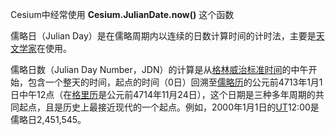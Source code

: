 Cesium中经常使用 **Cesium.JulianDate.now()** 这个函数

儒略日（Julian Day）是在儒略周期内以连续的日数计算时间的计时法，主要是[天文学家](https://baike.baidu.com/item/%E5%A4%A9%E6%96%87%E5%AD%A6%E5%AE%B6/1242040?fromModule=lemma_inlink)在使用。

儒略日数（Julian Day Number，JDN）的计算是从[格林威治标准时间](https://baike.baidu.com/item/%E6%A0%BC%E6%9E%97%E5%A8%81%E6%B2%BB%E6%A0%87%E5%87%86%E6%97%B6%E9%97%B4/4895434?fromModule=lemma_inlink)的中午开始，包含一个整天的时间，起点的时间（0日）回溯至[儒略历](https://baike.baidu.com/item/%E5%84%92%E7%95%A5%E5%8E%86/3052736?fromModule=lemma_inlink)的公元前4713年1月1日中午12点（在[格里历](https://baike.baidu.com/item/%E6%A0%BC%E9%87%8C%E5%8E%86/7107947?fromModule=lemma_inlink)是公元前4714年11月24日），这个日期是三种多年周期的共同起点，且是历史上最接近现代的一个起点。例如，2000年1月1日的[UT](https://baike.baidu.com/item/UT/0?fromModule=lemma_inlink)12:00是儒略日2,451,545。
